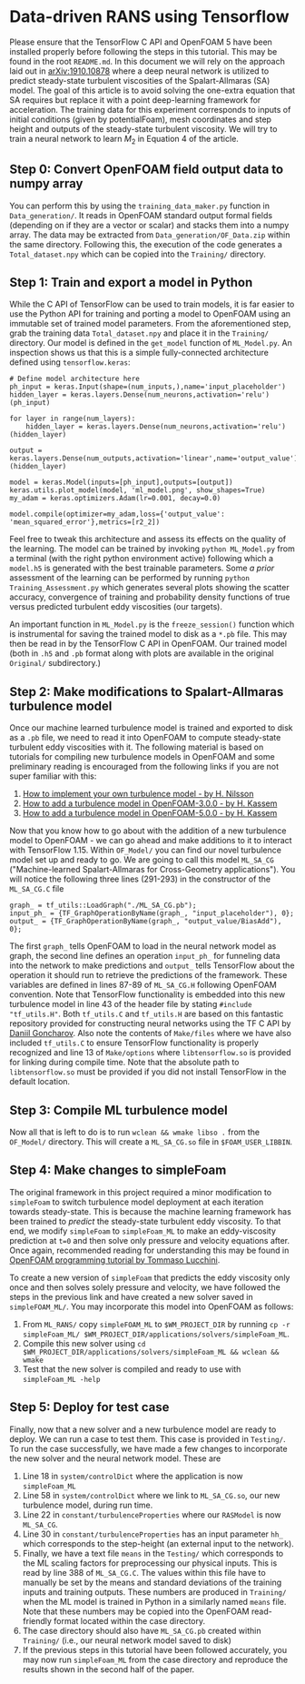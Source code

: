 # Data-driven RANS using Tensorflow

Please ensure that the TensorFlow C API and OpenFOAM 5 have been installed properly before following the steps in this tutorial. This may be found in the root `README.md`. In this document we will rely on the approach laid out in [arXiv:1910.10878](https://arxiv.org/pdf/1910.10878) where a deep neural network is utilized to predict steady-state turbulent viscosities of the Spalart-Allmaras (SA) model. The goal of this article is to avoid solving the one-extra equation that SA requires but replace it with a point deep-learning framework for acceleration. The training data for this experiment corresponds to inputs of initial conditions (given by potentialFoam), mesh coordinates and step height and outputs of the steady-state turbulent viscosity. We will try to train a neural network to learn $M_2$ in Equation 4 of the article. 

## Step 0: Convert OpenFOAM field output data to numpy array

You can perform this by using the `training_data_maker.py` function in `Data_generation/`. It reads in OpenFOAM standard output formal fields (depending on if they are a vector or scalar) and stacks them into a numpy array. The data may be extracted from `Data_generation/OF_Data.zip` within the same directory. Following this, the execution of the code generates a `Total_dataset.npy` which can be copied into the `Training/` directory. 

## Step 1: Train and export a model in Python

While the C API of TensorFlow can be used to train models, it is far easier to use the Python API for training and porting a model to OpenFOAM using an immutable set of trained model parameters. From the aforementioned step, grab the training data `Total_dataset.npy` and place it in the `Training/` directory. Our model is defined in the `get_model` function of `ML_Model.py`. An inspection shows us that this is a simple fully-connected architecture defined using `tensorflow.keras`:
```
# Define model architecture here
ph_input = keras.Input(shape=(num_inputs,),name='input_placeholder')
hidden_layer = keras.layers.Dense(num_neurons,activation='relu')(ph_input)

for layer in range(num_layers):
    hidden_layer = keras.layers.Dense(num_neurons,activation='relu')(hidden_layer)

output = keras.layers.Dense(num_outputs,activation='linear',name='output_value')(hidden_layer)

model = keras.Model(inputs=[ph_input],outputs=[output])
keras.utils.plot_model(model, 'ml_model.png', show_shapes=True)
my_adam = keras.optimizers.Adam(lr=0.001, decay=0.0)

model.compile(optimizer=my_adam,loss={'output_value': 'mean_squared_error'},metrics=[r2_2])
```
Feel free to tweak this architecture and assess its effects on the quality of the learning. The model can be trained by invoking `python ML_Model.py` from a terminal (with the right python environment active) following which a `model.h5` is generated with the best trainable parameters. Some _a prior_ assessment of the learning can be performed by running `python Training_Assessment.py` which generates several plots showing the scatter accuracy, convergence of training and probability density functions of true versus predicted turbulent eddy viscosities (our targets).

An important function in `ML_Model.py` is the `freeze_session()` function which is instrumental for saving the trained model to disk as a `*.pb` file. This may then be read in by the TensorFlow C API in OpenFOAM. Our trained model (both in `.h5` and `.pb` format along with plots are available in the original `Original/` subdirectory.)


## Step 2: Make modifications to Spalart-Allmaras turbulence model

Once our machine learned turbulence model is trained and exported to disk as a `.pb` file, we need to read it into OpenFOAM to compute steady-state turbulent eddy viscosities with it. The following material is based on tutorials for compiling new turbulence models in OpenFOAM and some preliminary reading is encouraged from the following links if you are not super familiar with this:
1. [How to implement your own turbulence model - by H. Nilsson](https://www.google.com/url?sa=t&rct=j&q=&esrc=s&source=web&cd=6&cad=rja&uact=8&ved=2ahUKEwjw-8WEuKXpAhVHHs0KHYEfCBcQFjAFegQIBRAB&url=http%3A%2F%2Fwww.tfd.chalmers.se%2F~hani%2Fkurser%2FOS_CFD_2010%2FimplementTurbulenceModel.pdf&usg=AOvVaw2MvuKXW200b75D7tNAmhZg)
2. [How to add a turbulence model in OpenFOAM-3.0.0 - by H. Kassem](http://hassankassem.me/posts/newturbulencemodel/)
3. [How to add a turbulence model in OpenFOAM-5.0.0 - by H. Kassem](http://hassankassem.me/posts/newturbulencemodel6/)

Now that you know how to go about with the addition of a new turbulence model to OpenFOAM - we can go ahead and make additions to it to interact with TensorFlow 1.15. Within `OF_Model/` you can find our novel turbulence model set up and ready to go. We are going to call this model `ML_SA_CG` ("Machine-learned Spalart-Allmaras for Cross-Geometry applications"). You will notice the following three lines (291-293) in the constructor of the `ML_SA_CG.C` file
```
graph_ = tf_utils::LoadGraph("./ML_SA_CG.pb");
input_ph_ = {TF_GraphOperationByName(graph_, "input_placeholder"), 0};
output_ = {TF_GraphOperationByName(graph_, "output_value/BiasAdd"), 0};
```
The first `graph_` tells OpenFOAM to load in the neural network model as graph, the second line defines an operation `input_ph_` for funneling data into the network to make predictions and `output_` tells TensorFlow about the operation it should run to retrieve the predictions of the framework. These variables are defined in lines 87-89 of `ML_SA_CG.H` following OpenFOAM convention. Note that TensorFlow functionality is embedded into this new turbulence model in line 43 of the header file by stating `#include "tf_utils.H"`. Both `tf_utils.C` and `tf_utils.H` are based on this fantastic repository provided for constructing neural networks using the TF C API by [Daniil Goncharov](https://github.com/Neargye). Also note the contents of `Make/files` where we have also included `tf_utils.C` to ensure TensorFlow functionality is properly recognized and line 13 of `Make/options` where `libtensorflow.so` is provided for linking during compile time. Note that the absolute path to `libtensorflow.so` must be provided if you did not install TensorFlow in the default location.

## Step 3: Compile ML turbulence model

Now all that is left to do is to run `wclean && wmake libso .` from the `OF_Model/` directory. This will create a `ML_SA_CG.so` file in `$FOAM_USER_LIBBIN`.

## Step 4: Make changes to simpleFoam

The original framework in this project required a minor modification to `simpleFoam` to switch turbulence model deployment at each iteration towards steady-state. This is because the machine learning framework has been trained to _predict_ the steady-state turbulent eddy viscosity. To that end, we modify `simpleFoam` to `simpleFoam_ML` to make an eddy-viscosity prediction at `t=0` and then solve only pressure and velocity equations after. Once again, recommended reading for understanding this may be found in [OpenFOAM programming tutorial by Tommaso Lucchini](https://www.google.com/url?sa=t&rct=j&q=&esrc=s&source=web&cd=14&cad=rja&uact=8&ved=2ahUKEwjKy6-XvqXpAhVIQ80KHYisDikQFjANegQICRAB&url=http%3A%2F%2Fwww.tfd.chalmers.se%2F~hani%2Fkurser%2FOS_CFD_2009%2FprogrammingTutorial.pdf&usg=AOvVaw2H5hYleW_cI6CN0inVnBWQ).

To create a new version of `simpleFoam` that predicts the eddy viscosity only once and then solves solely pressure and velocity, we have followed the steps in the previous link and have created a new solver saved in `simpleFOAM_ML/`. You may incorporate this model into OpenFOAM as follows:
1. From `ML_RANS/` copy `simpleFOAM_ML` to `$WM_PROJECT_DIR` by running `cp -r simpleFoam_ML/ $WM_PROJECT_DIR/applications/solvers/simpleFoam_ML`.
2. Compile this new solver using `cd $WM_PROJECT_DIR/applications/solvers/simpleFoam_ML && wclean && wmake`
3. Test that the new solver is compiled and ready to use with `simpleFoam_ML -help`

## Step 5: Deploy for test case

Finally, now that a new solver and a new turbulence model are ready to deploy. We can run a case to test them. This case is provided in `Testing/`. To run the case successfully, we have made a few changes to incorporate the new solver and the neural network model. These are
1. Line 18 in `system/controlDict` where the application is now `simpleFoam_ML`
2. Line 58 in `system/controlDict` where we link to `ML_SA_CG.so`, our new turbulence model, during run time. 
3. Line 22 in `constant/turbulenceProperties` where our `RASModel` is now `ML_SA_CG`.
4. Line 30 in `constant/turbulenceProperties` has an input parameter `hh_` which corresponds to the step-height (an external input to the network).
5. Finally, we have a text file `means` in the `Testing/` which corresponds to the ML scaling factors for preprocessing our physical inputs. This is read by line 388 of `ML_SA_CG.C`. The values within this file have to manually be set by the means and standard deviations of the training inputs and training outputs. These numbers are produced in `Training/` when the ML model is trained in Python in a similarly named `means` file. Note that these numbers may be copied into the OpenFOAM read-friendly format located within the case directory.
6. The case directory should also have `ML_SA_CG.pb` created within `Training/` (i.e., our neural network model saved to disk)
7. If the previous steps in this tutorial have been followed accurately, you may now run `simpleFoam_ML` from the case directory and reproduce the results shown in the second half of the paper. 